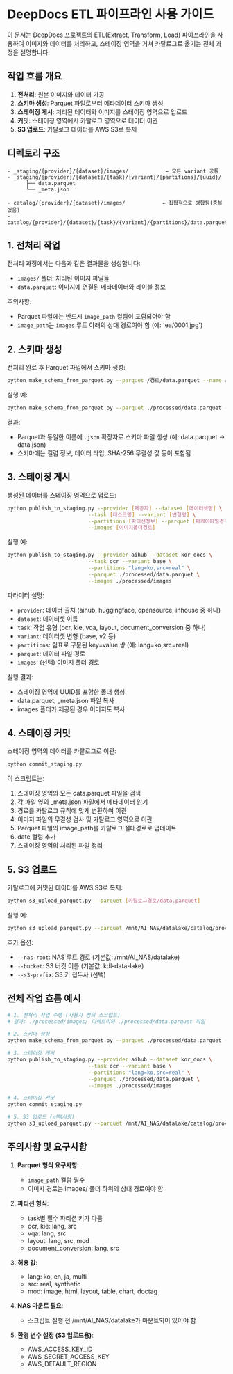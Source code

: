 # DeepDocs ETL 파이프라인 사용 가이드

이 문서는 DeepDocs 프로젝트의 ETL(Extract, Transform, Load) 파이프라인을 사용하여 이미지와 데이터를 처리하고, 스테이징 영역을 거쳐 카탈로그로 옮기는 전체 과정을 설명합니다.

## 작업 흐름 개요

1. **전처리**: 원본 이미지와 데이터 가공
2. **스키마 생성**: Parquet 파일로부터 메타데이터 스키마 생성
3. **스테이징 게시**: 처리된 데이터와 이미지를 스테이징 영역으로 업로드
4. **커밋**: 스테이징 영역에서 카탈로그 영역으로 데이터 이관
5. **S3 업로드**: 카탈로그 데이터를 AWS S3로 복제

## 디렉토리 구조

```
- _staging/{provider}/{dataset}/images/            ← 모든 variant 공통
- _staging/{provider}/{dataset}/{task}/{variant}/{partitions}/{uuid}/
      ├── data.parquet
      └── _meta.json

- catalog/{provider}/{dataset}/images/            ← 집합적으로 병합됨(중복 없음)
- catalog/{provider}/{dataset}/{task}/{variant}/{partitions}/data.parquet
```

## 1. 전처리 작업

전처리 과정에서는 다음과 같은 결과물을 생성합니다:
- `images/` 폴더: 처리된 이미지 파일들
- `data.parquet`: 이미지에 연결된 메타데이터와 레이블 정보

주의사항:
- Parquet 파일에는 반드시 `image_path` 컬럼이 포함되어야 함
- `image_path`는 `images` 루트 아래의 상대 경로여야 함 (예: 'ea/0001.jpg')

## 2. 스키마 생성

전처리 완료 후 Parquet 파일에서 스키마 생성:

```bash
python make_schema_from_parquet.py --parquet /경로/data.parquet --name 스키마이름
```

실행 예:
```bash
python make_schema_from_parquet.py --parquet ./processed/data.parquet --name kie_kv_struct_v1
```

결과:
- Parquet과 동일한 이름에 `.json` 확장자로 스키마 파일 생성 (예: data.parquet → data.json)
- 스키마에는 컬럼 정보, 데이터 타입, SHA-256 무결성 값 등이 포함됨

## 3. 스테이징 게시

생성된 데이터를 스테이징 영역으로 업로드:

```bash
python publish_to_staging.py --provider [제공자] --dataset [데이터셋명] \
                          --task [태스크명] --variant [변형명] \
                          --partitions [파티션정보] --parquet [파케이파일경로] \
                          --images [이미지폴더경로]
```

실행 예:
```bash
python publish_to_staging.py --provider aihub --dataset kor_docs \
                          --task ocr --variant base \
                          --partitions "lang=ko,src=real" \
                          --parquet ./processed/data.parquet \
                          --images ./processed/images
```

파라미터 설명:
- `provider`: 데이터 출처 (aihub, huggingface, opensource, inhouse 중 하나)
- `dataset`: 데이터셋 이름
- `task`: 작업 유형 (ocr, kie, vqa, layout, document_conversion 중 하나)
- `variant`: 데이터셋 변형 (base, v2 등)
- `partitions`: 쉼표로 구분된 key=value 쌍 (예: lang=ko,src=real)
- `parquet`: 데이터 파일 경로
- `images`: (선택) 이미지 폴더 경로

실행 결과:
- 스테이징 영역에 UUID를 포함한 폴더 생성
- data.parquet, _meta.json 파일 복사
- images 폴더가 제공된 경우 이미지도 복사

## 4. 스테이징 커밋

스테이징 영역의 데이터를 카탈로그로 이관:

```bash
python commit_staging.py
```

이 스크립트는:
1. 스테이징 영역의 모든 data.parquet 파일을 검색
2. 각 파일 옆의 _meta.json 파일에서 메타데이터 읽기
3. 경로를 카탈로그 규칙에 맞게 변환하여 이관
4. 이미지 파일의 무결성 검사 및 카탈로그 영역으로 이관
5. Parquet 파일의 image_path를 카탈로그 절대경로로 업데이트
6. date 컬럼 추가
7. 스테이징 영역의 처리된 파일 정리

## 5. S3 업로드

카탈로그에 커밋된 데이터를 AWS S3로 복제:

```bash
python s3_upload_parquet.py --parquet [카탈로그경로/data.parquet]
```

실행 예:
```bash
python s3_upload_parquet.py --parquet /mnt/AI_NAS/datalake/catalog/provider=aihub/dataset=kor_docs/task=ocr/variant=base/lang=ko/src=real/data.parquet
```

추가 옵션:
- `--nas-root`: NAS 루트 경로 (기본값: /mnt/AI_NAS/datalake)
- `--bucket`: S3 버킷 이름 (기본값: kdl-data-lake)
- `--s3-prefix`: S3 키 접두사 (선택)

## 전체 작업 흐름 예시

```bash
# 1. 전처리 작업 수행 (사용자 정의 스크립트)
# 결과: ./processed/images/ 디렉토리와 ./processed/data.parquet 파일

# 2. 스키마 생성
python make_schema_from_parquet.py --parquet ./processed/data.parquet --name kie_kv_struct_v1

# 3. 스테이징 게시
python publish_to_staging.py --provider aihub --dataset kor_docs \
                          --task ocr --variant base \
                          --partitions "lang=ko,src=real" \
                          --parquet ./processed/data.parquet \
                          --images ./processed/images

# 4. 스테이징 커밋
python commit_staging.py

# 5. S3 업로드 (선택사항)
python s3_upload_parquet.py --parquet /mnt/AI_NAS/datalake/catalog/provider=aihub/dataset=kor_docs/task=ocr/variant=base/lang=ko/src=real/data.parquet
```

## 주의사항 및 요구사항

1. **Parquet 형식 요구사항**:
   - `image_path` 컬럼 필수
   - 이미지 경로는 images/ 폴더 하위의 상대 경로여야 함

2. **파티션 형식**:
   - task별 필수 파티션 키가 다름
   - ocr, kie: lang, src
   - vqa: lang, src
   - layout: lang, src, mod
   - document_conversion: lang, src

3. **허용 값**:
   - lang: ko, en, ja, multi
   - src: real, synthetic
   - mod: image, html, layout, table, chart, doctag

4. **NAS 마운트 필요**:
   - 스크립트 실행 전 /mnt/AI_NAS/datalake가 마운트되어 있어야 함

5. **환경 변수 설정 (S3 업로드용)**:
   - AWS_ACCESS_KEY_ID
   - AWS_SECRET_ACCESS_KEY
   - AWS_DEFAULT_REGION
